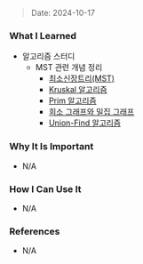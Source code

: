 > Date: 2024-10-17

### What I Learned

- 알고리즘 스터디
  - MST 관련 개념 정리
    - [최소신장트리(MST)](https://github.com/tjsry0466/algorithm-study/blob/main/algorithms/graph/MST.md)
    - [Kruskal 알고리즘](https://github.com/tjsry0466/algorithm-study/blob/main/algorithms/graph/kruskal.md)
    - [Prim 알고리즘](https://github.com/tjsry0466/algorithm-study/blob/main/algorithms/graph/prim.md)
    - [희소 그래프와 밀집 그래프](https://github.com/tjsry0466/algorithm-study/blob/main/algorithms/graph/sparse_and_dense_graph.md)
    - [Union-Find 알고리즘](https://github.com/tjsry0466/algorithm-study/blob/main/algorithms/graph/union-find.md)

### Why It Is Important

- N/A

### How I Can Use It

- N/A

### References

- N/A
